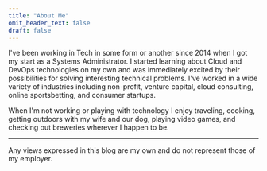 ```yaml
---
title: "About Me"
omit_header_text: false
draft: false
---
```

I've been working in Tech in some form or another since 2014 when I got my start as a Systems Administrator. I started learning about Cloud and DevOps technologies on my own and was immediately excited by their possibilities for solving interesting technical problems. I've worked in a wide variety of industries including non-profit, venture capital, cloud consulting, online sportsbetting, and consumer startups.

When I'm not working or playing with technology I enjoy traveling, cooking, getting outdoors with my wife and our dog, playing video games, and checking out breweries wherever I happen to be.

----------
Any views expressed in this blog are my own and do not represent those of my employer.
